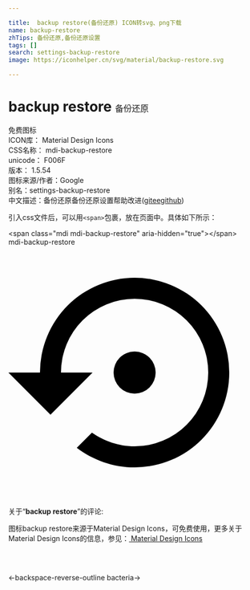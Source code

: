 ```yaml
---

title:  backup restore(备份还原) ICON转svg、png下载
name: backup-restore
zhTips: 备份还原,备份还原设置
tags: []
search: settings-backup-restore
image: https://iconhelper.cn/svg/material/backup-restore.svg

---
```


# backup restore  <small style="font-size: 60%;font-weight: 100">备份还原</small>


<div class="detail-page">
<p>
<span><span class="badge-success badge">免费图标</span> </span>
<br/>
<span>
ICON库：
<span class="badge-secondary badge">Material Design Icons</span> 
</span>
<br/>
<span>
CSS名称：
<span class="badge-secondary badge">mdi-backup-restore</span> 
</span>
<br/>
<span>
unicode：
<span class="badge-secondary badge">F006F</span> 
<copy-btn content='F006F' btn-title=""></copy-btn>
<copy-btn :content='String.fromCodePoint(parseInt("F006F", 16))' btn-title="复制U"></copy-btn>
</span>
<br/>
<span>
版本：
<span class="badge-secondary badge">1.5.54</span> 
</span>
<br/>
<span>图标来源/作者：<span class="badge-light badge">Google</span></span> 
<br/>
<span>别名：<span class="badge-light badge">settings-backup-restore</span></span><br/><span class="zh-detail">中文描述：<span class="badge-primary badge">备份还原</span><span class="badge-primary badge">备份还原设置</span><span class="help-link"><span>帮助改进</span>(<a href="https://gitee.com/liuwave/icon-helper/edit/master/json/material/backup-restore.json" target="_blank" rel="noopener noreferrer">gitee</a><a href="https://github.com/liuwave/icon-helper/edit/master/json/material/backup-restore.json" target="_blank" rel="noopener noreferrer">github</a></span>)</span><br/>
</p>
</div>
<div class="alert alert-dark">
  <i class="mdi mdi-backup-restore mdi-48px"></i>
  <i class="mdi mdi-backup-restore mdi-36px"></i>
  <i class="mdi mdi-backup-restore mdi-24px"></i>
  <i class="mdi mdi-backup-restore mdi-18px"></i>
</div>
<div>
  <p>引入css文件后，可以用<code>&lt;span&gt;</code>包裹，放在页面中。具体如下所示：    
  </p>
  <div class="alert alert-primary" style="font-size: 14px">
    &lt;span class="mdi mdi-backup-restore" aria-hidden="true"&gt;&lt;/span&gt;
    <copy-btn content='<span class="mdi mdi-backup-restore" aria-hidden="true"></span>'></copy-btn>
  </div>
  <div class="alert alert-secondary">
    <i class="mdi mdi-backup-restore"
    style="font-size: 24px"
    aria-hidden="true"></i> mdi-backup-restore
    <copy-btn content="mdi-backup-restore" btn-title="复制图标名称"></copy-btn>
  </div>
</div>
<div id="svg" class="svg-wrap">
<svg xmlns="http://www.w3.org/2000/svg" viewBox="0 0 24 24"><path d="M12,3A9,9 0 0,0 3,12H0L4,16L8,12H5A7,7 0 0,1 12,5A7,7 0 0,1 19,12A7,7 0 0,1 12,19C10.5,19 9.09,18.5 7.94,17.7L6.5,19.14C8.04,20.3 9.94,21 12,21A9,9 0 0,0 21,12A9,9 0 0,0 12,3M14,12A2,2 0 0,0 12,10A2,2 0 0,0 10,12A2,2 0 0,0 12,14A2,2 0 0,0 14,12Z" /></svg>
</div>
<detail full-name='mdi-backup-restore'></detail>
<div class="icon-detail__container">
<p>关于“<b>backup restore</b>”的评论:</p>
</div>
<Vssue title="关于“backup restore”的评论" />    
<div><p>图标backup restore来源于Material Design Icons，可免费使用，更多关于 Material Design Icons的信息，参见：<a target="_blank" href="https://iconhelper.cn/material.html"> Material Design Icons</a>
</p></div>

<div style="padding:2rem 0 " class="page-nav"><p class="inner"><span class="prev">←<router-link to="/icon/backspace-reverse-outline.html">backspace-reverse-outline</router-link></span> <span class="next"><router-link to="/icon/bacteria.html">bacteria</router-link>→</span></p></div>

